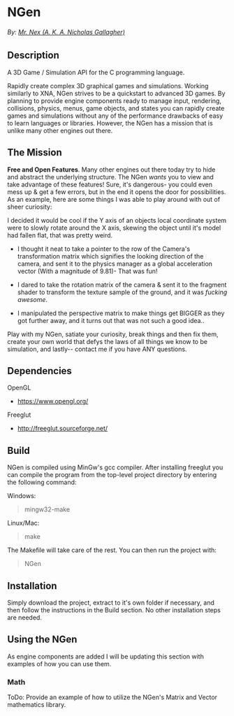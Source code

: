 # NGen

###### By: [Mr. Nex (A. K. A. Nicholas Gallagher)](http://mrnex.github.io)

## Description

A 3D Game / Simulation API for the C programming language.

Rapidly create complex 3D graphical games and simulations. Working similarly to XNA, NGen strives to be a quickstart to advanced 3D games. By planning to provide engine components ready to manage input, rendering, collisions, physics, menus, game objects, and states you can rapidly create games and simulations without any of the performance drawbacks of easy to learn languages or libraries. However, the NGen has a mission that is unlike many other engines out there.

## The Mission

**Free and Open Features**. Many other engines out there today try to hide and abstract the underlying structure. The NGen *wants* you to view and take advantage of these features! Sure, it's dangerous- you could even mess up & get a few errors, but in the end it opens the door for possibilities. As an example, here are some things I was able to play around with out of sheer curiosity:

I decided it would be cool if the Y axis of an objects local coordinate system were to slowly rotate around the X axis, skewing the object until it's model had fallen flat, that was pretty weird.

- I thought it neat to take a pointer to the row of the Camera's transformation matrix which signifies the looking direction of the camera, and sent it to the physics manager as a global acceleration vector (With a magnitude of 9.81)- That was fun!

- I dared to take the rotation matrix of the camera & sent it to the fragment shader to transform the texture sample of the ground, and it was *fucking awesome*.

- I manipulated the perspective matrix to make things get BIGGER as they got further away, and it turns out that was not such a good idea..

Play with my NGen, satiate your curiosity, break things and then fix them, create your own world that defys the laws of all things we know to be simulation, and lastly-- contact me if you have ANY questions.

## Dependencies

OpenGL
- https://www.opengl.org/

Freeglut
- http://freeglut.sourceforge.net/

## Build

NGen is compiled using MinGw's gcc compiler. After installing freeglut you can compile the program from the top-level project directory by entering the following command:

Windows:
> mingw32-make

Linux/Mac:
> make

The Makefile will take care of the rest. You can then run the project with:
> NGen

## Installation

Simply download the project, extract to it's own folder if necessary, and then follow the instructions in the Build section. No other installation steps are needed.

## Using the NGen

As engine components are added I will be updating this section with examples of how you can use them.

### Math

ToDo: Provide an example of how to utilize the NGen's Matrix and Vector mathematics library.

